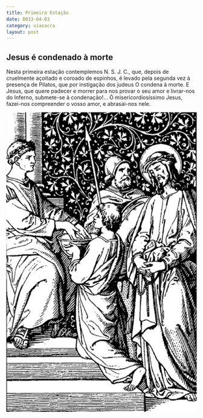 ```yaml
---
title: Primeira Estação
date: 0033-04-03
category: viasacra
layout: post
---
```


## Jesus é condenado à morte

Nesta primeira estação contemplemos N. S. J. C., que, depois de cruelmente açoitado e coroado de espinhos, é levado pela segunda vez à presença de Pilatos, que por instigação dos judeus O condena à morte. E Jesus, que quere padecer e morrer para nos provar o seu amor e livrar-nos do Inferno, submete-se à condenação!... Ó misericordiosíssimo Jesus, fazei-nos compreender o vosso amor, e abrasai-nos nele.

![estacao 1](/assets/img/station1.png)
